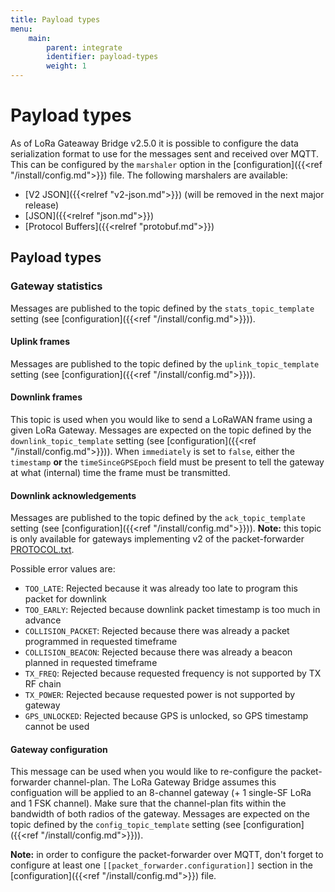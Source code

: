 ```yaml
---
title: Payload types
menu:
    main:
        parent: integrate
        identifier: payload-types
        weight: 1
---
```


# Payload types

As of LoRa Gateaway Bridge v2.5.0 it is possible to configure the data
serialization format to use for the messages sent and received over MQTT.
This can be configured by the `marshaler` option in the [configuration]({{<ref "/install/config.md">}})
file. The following marshalers are available:

* [V2 JSON]({{<relref "v2-json.md">}}) (will be removed in the next major release)
* [JSON]({{<relref "json.md">}})
* [Protocol Buffers]({{<relref "protobuf.md">}})

## Payload types

### Gateway statistics

Messages are published to the topic defined by the
`stats_topic_template` setting (see [configuration]({{<ref "/install/config.md">}})).

#### Uplink frames

Messages are published to the topic defined by the
`uplink_topic_template` setting (see [configuration]({{<ref "/install/config.md">}})).

#### Downlink frames

This topic is used when you would like to send a LoRaWAN frame using a given
LoRa Gateway. Messages are expected on the topic defined by the
`downlink_topic_template` setting (see [configuration]({{<ref "/install/config.md">}})).
When `immediately` is set to `false`, either the `timestamp` **or** the
`timeSinceGPSEpoch` field must be present to tell the gateway at what (internal) time
the frame must be transmitted.

#### Downlink acknowledgements

Messages are published to the topic defined by the
`ack_topic_template` setting (see [configuration]({{<ref "/install/config.md">}})).
**Note:** this topic is only available for gateways implementing v2 of
the packet-forwarder [PROTOCOL.txt](https://github.com/Lora-net/packet_forwarder/blob/master/PROTOCOL.TXT).

Possible error values are:

* `TOO_LATE`: Rejected because it was already too late to program this packet for downlink
* `TOO_EARLY`: Rejected because downlink packet timestamp is too much in advance
* `COLLISION_PACKET`: Rejected because there was already a packet programmed in requested timeframe
* `COLLISION_BEACON`: Rejected because there was already a beacon planned in requested timeframe
* `TX_FREQ`: Rejected because requested frequency is not supported by TX RF chain
* `TX_POWER`: Rejected because requested power is not supported by gateway
* `GPS_UNLOCKED`: Rejected because GPS is unlocked, so GPS timestamp cannot be used

#### Gateway configuration

This message can be used when you would like to re-configure the packet-forwarder
channel-plan. 
The LoRa Gateway Bridge assumes this configuation will be applied to an 8-channel
gateway (+ 1 single-SF LoRa and 1 FSK channel). Make sure that the channel-plan
fits within the bandwidth of both radios of the gateway.
Messages are expected on the topic defined by the
`config_topic_template` setting (see [configuration]({{<ref "/install/config.md">}})).

**Note:** in order to configure the packet-forwarder over MQTT, don't forget
to configure at least one `[[packet_forwarder.configuration]]` section in the
[configuration]({{<ref "/install/config.md">}}) file.
